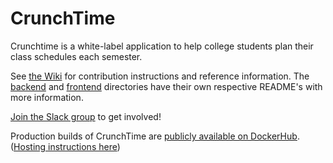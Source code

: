 # CrunchTime

Crunchtime is a white-label application to help college students plan their class schedules each semester.

See [the Wiki](https://github.com/crunch-time/crunchtime/wiki) for contribution instructions and reference information. The [backend](backend/) and [frontend](frontend/) directories have their own respective README's with more information.

[Join the Slack group](https://join.slack.com/t/crunch-time-oss/shared_invite/zt-kpc8eewg-Q3VtKzuMWHTBu5xBDo51Ug) to get involved!

Production builds of CrunchTime are [publicly available on DockerHub](https://hub.docker.com/repository/docker/crunchtimeapp/crunchtime#). ([Hosting instructions here](https://github.com/crunch-time/crunchtime/wiki/Hosting)) 
